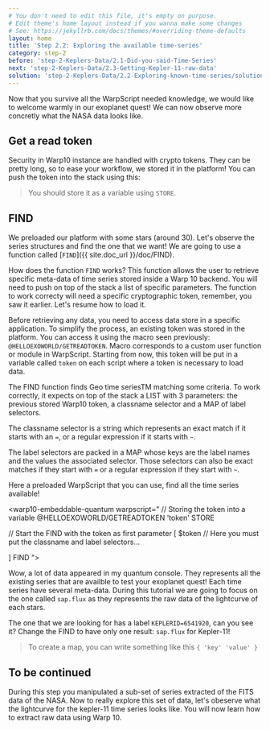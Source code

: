 ```yaml
---
# You don't need to edit this file, it's empty on purpose.
# Edit theme's home layout instead if you wanna make some changes
# See: https://jekyllrb.com/docs/themes/#overriding-theme-defaults
layout: home
title: 'Step 2.2: Exploring the available time-series'
category: step-2
before: 'step-2-Keplers-Data/2.1-Did-you-said-Time-Series'
next: 'step-2-Keplers-Data/2.3-Getting-Kepler-11-raw-data'
solution: 'step-2-Keplers-Data/2.2-Exploring-known-time-series/solutions'
---
```


Now that you survive all the WarpScript needed knowledge, we would like to welcome warmly in our exoplanet quest! We can now observe more concretly what the NASA data looks like.

## Get a read token

Security in Warp10 instance are handled with crypto tokens. They can be pretty long, so to ease your workflow, we stored it in the platform! You can push the token into the stack using this:

<warp10-embeddable-quantum warpscript="
@HELLOEXOWORLD/GETREADTOKEN
">
</warp10-embeddable-quantum>

> You should store it as a variable using `STORE`.

## FIND

We preloaded our platform with some stars (around 30). Let's observe the series structures and find the one that we want! We are going to use a function called [`FIND`]({{ site.doc_url }}/doc/FIND).

How does the function `FIND` works? This function allows the user to retrieve specific meta-data of time series stored inside a Warp 10 backend. You will need to push on top of the stack a list of specific parameters. The function to work correcty will need a specific cryptographic token, remember, you saw it earlier. Let's resume how to load it.

Before retrieving any data, you need to access data store in a specific application. To simplify the process, an existing token was stored in the platform. You can access it using the macro seen previously: `@HELLOEXOWORLD/GETREADTOKEN`. Macro corresponds to a custom user function or module in WarpScript. Starting from now, this token will be put in a variable called `token` on each script where a token is necessary to load data.

The FIND function finds Geo time seriesTM matching some criteria. To work correctly, it expects on top of the stack a LIST with 3 parameters: the previous stored Warp10 token, a classname selector and a MAP of label selectors.

The classname selector is a string which represents an exact match if it starts with an `=`, or a regular expression if it starts with `~`.

The label selectors are packed in a MAP whose keys are the label names and the values the associated selector. Those selectors can also be exact matches if they start with `=` or a regular expression if they start with `~`.

Here a preloaded WarpScript that you can use, find all the time series available!


<warp10-embeddable-quantum warpscript="
// Storing the token into a variable
@HELLOEXOWORLD/GETREADTOKEN 'token' STORE

// Start the FIND with the token as first parameter
[
    $token
    // Here you must put the classname and label selectors...


] FIND
">
</warp10-embeddable-quantum>


Wow, a lot of data appeared in my quantum console. They represents all the existing series that are availble to test your exoplanet quest! Each time series have several meta-data. During this tutorial we are going to focus on the one called `sap.flux` as they represents the raw data of the lightcurve of each stars.

The one that we are looking for has a label `KEPLERID=6541920`, can you see it? Change the FIND to have only one result: `sap.flux` for Kepler-11!

> To create a map, you can write something like this `{ 'key' 'value' }`

## To be continued

During this step you manipulated a sub-set of series extracted of the FITS data of the NASA. Now to really explore this set of data, let's obeserve what the lightcurve for the kepler-11 time series looks like. You will now learn how to extract raw data using Warp 10.
